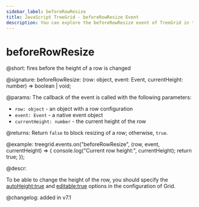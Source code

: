 ```yaml
---
sidebar_label: beforeRowResize
title: JavaScript TreeGrid - beforeRowResize Event 
description: You can explore the beforeRowResize event of TreeGrid in the documentation of the DHTMLX JavaScript UI library. Browse developer guides and API reference, try out code examples and live demos, and download a free 30-day evaluation version of DHTMLX Suite.
---
```


# beforeRowResize

@short: fires before the height of a row is changed

@signature: beforeRowResize: (row: object, event: Event, currentHeight: number) => boolean | void;

@params:
The callback of the event is called with the following parameters:

- `row: object` - an object with a row configuration
- `event: Event` - a native event object
- `currentHeight: number` - the current height of the row

@returns:
Return `false` to block resizing of a row; otherwise, `true`.

@example:
treegrid.events.on("beforeRowResize", (row, event, currentHeight) => {
    console.log("Current row height:", currentHeight);
    return true;
});

@descr:

To be able to change the height of the row, you should specify the [autoHeight:true](treegrid/api/treegrid_autoheight_config.md) and [editable:true](treegrid/api/treegrid_editable_config.md) options in the configuration of Grid. 

@changelog: added in v7.1
